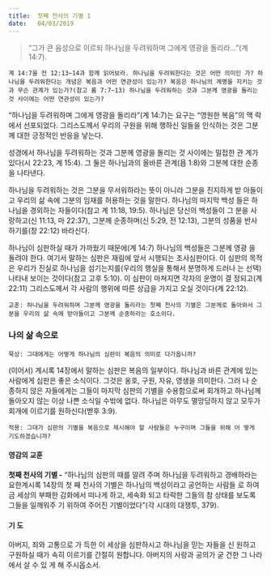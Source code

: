 ```yaml
---
title:  첫째 천사의 기별 1
date:   04/03/2019
---
```


> <p></p>
> “그가 큰 음성으로 이르되 하나님을 두려워하며 그에게 영광을 돌리라…”(계 14:7).

`계 14:7을 전 12:13~14과 함께 읽어보라. 하나님을 두려워한다는 것은 어떤 의미인
가? 하나님을 두려워한다는 개념은 복음과 어떤 연관성이 있는가? 복음은 하나님의
계명을 지키는 것과 무슨 관계가 있는가?(참고 롬 7:7~13) 하나님을 두려워하는 것과
그분께 영광을 돌리는 것 사이에는 어떤 연관성이 있는가?`

“하나님을 두려워하며 그에게 영광을 돌리라”(계 14:7)는 요구는 “영원한 복음”의 맥
락에서 선포되었다. 그리스도께서 우리의 구원을 위해 행하신 일들을 인식하는 것은
그분께 대한 긍정적인 반응을 낳는다.

성경에서 하나님을 두려워하는 것과 그분께 영광을 돌리는 것 사이에는 밀접한 관
계가 있다(시 22:23, 계 15:4). 그 둘은 하나님과의 올바른 관계(욥 1:8)와 그분께 대한
순종을 나타낸다.

하나님을 두려워하는 것은 그분을 무서워하라는 뜻이 아니라 그분을 진지하게 받
아들이고 우리의 삶 속에 그분의 임재를 허용하는 것을 말한다. 하나님의 마지막 백성
들은 하나님을 경외하는 자들이다(참고 계 11:18, 19:5). 하나님은 당신의 백성들이 그
분을 사랑하고(신 11:13, 마 22:37), 그분께 순종하며(신 5:29, 전 12:13), 그분의 성품을
반사하기를(창 22:12) 바라신다.

하나님이 심판하실 때가 가까웠기 때문에(계 14:7) 하나님의 백성들은 그분께 영광
을 돌려야 한다. 여기서 말하는 심판은 재림에 앞서 시행되는 조사심판이다. 이 심판의
목적은 우리가 진실로 하나님을 섬기는지를(우리의 행실을 통해서 분명하게 드러나
는 선택) 나타내 보이는 것이다(참고 고후 5:10). 이 심판이 마쳐지면 각자의 운명이 결
정되고(계 22:11) 그리스도께서 각 사람의 행위에 따른 상급을 가지고 오실 것이다(계
22:12).

`교훈: 하나님을 두려워하며 그분께 영광을 돌리라는 첫째 천사의 기별은 그분께로
돌아와서 그분을 우리의 삶 속에 받아들이고 그분께 순종하라는 호소이다.`

### 나의 삶 속으로

`묵상: 그대에게는 어떻게 하나님의 심판이 복음의 의미로 다가옵니까?`

(이어서) 계시록 14장에서 말하는 심판은 복음의 일부이다. 하나님과 바른 관계에
있는 사람에게 심판은 좋은 소식이다. 그것은 옹호, 구원, 자유, 영생을 의미한다. 그러
나 순종하지 않은 자들에게는 그들이 마지막 심판의 기별을 수용함으로써 회개하고
하나님께 돌아오지 않는 이상 나쁜 소식일 수밖에 없다. 하나님은 아무도 멸망당하지
않고 모두가 회개에 이르기를 원하신다(벧후 3:9).

`적용: 그대가 심판의 기별을 복음으로 제시해야 할 사람들은 누구이며 그들을 위해 어
떻게 기도하겠습니까?`

#### 영감의 교훈

**첫째 천사의 기별 -** “하나님의 심판의 때를 알려 주며
하나님을 두려워하고 경배하라는 요한계시록 14장의 첫
째 천사의 기별은 하나님의 백성이라고 공언하는 사람들
로 하여금 세상의 부패한 감화에서 떠나게 하고, 세속화
되고 타락한 그들의 참 상태를 보도록 그들을 일깨워주
기 위하여 주어진 기별이었다”(각 시대의 대쟁투, 379).

#### 기 도

아버지, 죄와 고통으로 가
득한 이 세상을 심판하시고
하나님을 믿는 자들을 신
원하고 구원하실 때가 속히
이르기를 간절히 원합니다.
아버지의 사랑과 공의가 굳
건한 그 나라에서 살 수 있
게 해 주시옵소서.
